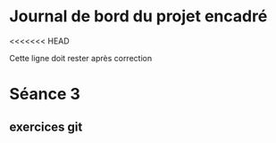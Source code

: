 # Journal de bord du projet encadré
<<<<<<< HEAD

Cette ligne doit rester après correction







# Séance 3
## exercices git
